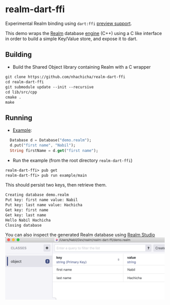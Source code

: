 # realm-dart-ffi
Experimental Realm binding using `dart:ffi` [preview support](https://github.com/dart-lang/sdk/issues/34452#issuecomment-482136759). 

This demo wraps the [Realm](https://realm.io/) database [engine](https://github.com/realm/realm-object-store/) (C++) using a C like interface in order to build a simple Key/Value store, and expose it to dart.

## Building 

- Build the Shared Object library containing Realm with a C wrapper

```
git clone https://github.com/nhachicha/realm-dart-ffi
cd realm-dart-ffi
git submodule update --init --recursive
cd lib/src/cpp
cmake .
make
```

## Running 

- [Example](./example/main.dart):
```Dart
  Database d = Database("demo.realm");
  d.put("first name", "Nabil");
  String firstName = d.get("first name");
```

- Run the example (from the root directory `realm-dart-ffi`)
```
realm-dart-ffi> pub get
realm-dart-ffi> pub run example/main
```

This should persist two keys, then retrieve them.

```
Creating database demo.realm
Put key: first name value: Nabil
Put key: last name value: Hachicha
Get key: first name
Get key: last name
Hello Nabil Hachicha
Closing database 
```

You can also inspect the generated Realm database using [Realm Studio](https://realm.io/products/realm-studio/)
![](./art/screenshot.png)